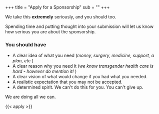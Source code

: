 +++
title = "Apply for a Sponsorship"
sub = ""
+++

We take this **extremely** seriously, and you should too.

Spending time and putting thought into your submission will let us know how serious you are about the sponsorship.

### You should have

 - A clear idea of what you need (_money, surgery, medicine, support, a plan, etc_ )
 - A clear reason why you need it (_we know transgender health care is hard - however do mention it!_ )
 - A clear vision of what would change if you had what you needed.
 - A realistic expectation that you may not be accepted.
 - A determined spirit. We can't do this for you. You can't give up.

We are doing all we can. 

{{< apply >}}
